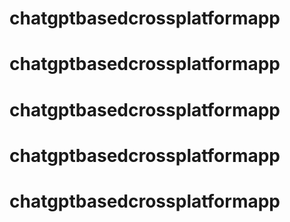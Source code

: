 # chatgptbasedcrossplatformapp
# chatgptbasedcrossplatformapp
# chatgptbasedcrossplatformapp
# chatgptbasedcrossplatformapp
# chatgptbasedcrossplatformapp
 